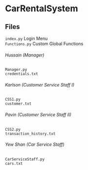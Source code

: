 # CarRentalSystem

## Files
`index.py` Login Menu <br/>
`Functions.py` Custom Global Functions

###### Hussain (Manager)
```
Manager.py
credentials.txt
```

###### Karlson (Customer Service Staff I)
```
CSS1.py
customer.txt
```

###### Pavin (Customer Service Staff II)
```
CSS2.py
transaction_history.txt
```

###### Yew Shan (Car Service Staff)
```
CarServiceStaff.py
cars.txt
```
